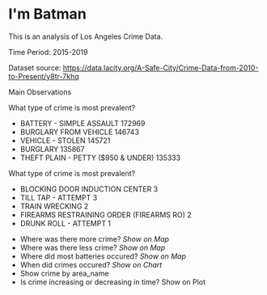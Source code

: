 # I'm Batman
This is an analysis of Los Angeles Crime Data.

Time Period: 2015-2019

Dataset source: https://data.lacity.org/A-Safe-City/Crime-Data-from-2010-to-Present/y8tr-7khq

Main Observations

What type of crime is most prevalent?
- BATTERY - SIMPLE ASSAULT              172969
- BURGLARY FROM VEHICLE                 146743
- VEHICLE - STOLEN                      145721
- BURGLARY                              135867
- THEFT PLAIN - PETTY ($950 & UNDER)    135333

What type of crime is most prevalent?
- BLOCKING DOOR INDUCTION CENTER              3
- TILL TAP - ATTEMPT                          3
- TRAIN WRECKING                              2
- FIREARMS RESTRAINING ORDER (FIREARMS RO)    2
- DRUNK ROLL - ATTEMPT                        1

* Where was there more crime? *Show on Map*
* Where was there less crime? *Show on Map*
* Where did most batteries occured? *Show on Map*
* When did crimes occured? *Show on Chart*
* Show crime by area_name
* Is crime increasing or decreasing in time? Show on Plot
